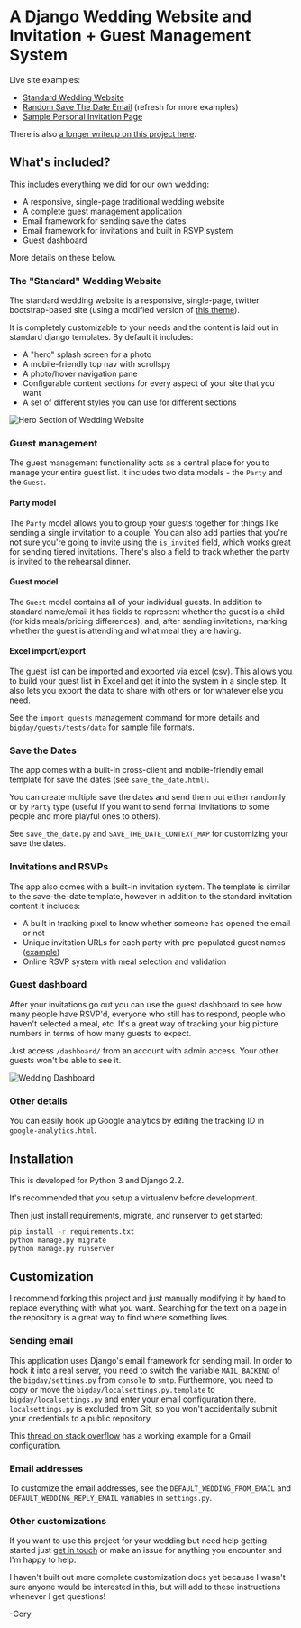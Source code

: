 # A Django Wedding Website and Invitation + Guest Management System

Live site examples:

- [Standard Wedding Website](http://rowena-and.coryzue.com/)
- [Random Save The Date Email](http://rowena-and.coryzue.com/save-the-date/) (refresh for more examples)
- [Sample Personal Invitation Page](http://rowena-and.coryzue.com/invite/b2ad24ec5dbb4694a36ef4ab616264e0/)

There is also [a longer writeup on this project here](https://www.placecard.me/blog/django-wedding-website/).

## What's included?

This includes everything we did for our own wedding:

- A responsive, single-page traditional wedding website
- A complete guest management application
- Email framework for sending save the dates
- Email framework for invitations and built in RSVP system
- Guest dashboard

More details on these below.

### The "Standard" Wedding Website

The standard wedding website is a responsive, single-page, twitter bootstrap-based site (using a modified version of
[this theme](https://blackrockdigital.github.io/startbootstrap-creative/)).

It is completely customizable to your needs and the content is laid out in standard django templates. By default it includes:

- A "hero" splash screen for a photo
- A mobile-friendly top nav with scrollspy
- A photo/hover navigation pane
- Configurable content sections for every aspect of your site that you want
- A set of different styles you can use for different sections

![Hero Section of Wedding Website](https://raw.githubusercontent.com/czue/django-wedding-website/master/screenshots/hero-page.png)

### Guest management

The guest management functionality acts as a central place for you to manage your entire guest list.
It includes two data models - the `Party` and the `Guest`.

#### Party model

The `Party` model allows you to group your guests together for things like sending a single invitation to a couple.
You can also add parties that you're not sure you're going to invite using the `is_invited` field, which works great for sending tiered invitations.
There's also a field to track whether the party is invited to the rehearsal dinner.

#### Guest model

The `Guest` model contains all of your individual guests.
In addition to standard name/email it has fields to represent whether the guest is a child (for kids meals/pricing differences),
and, after sending invitations, marking whether the guest is attending and what meal they are having.

#### Excel import/export

The guest list can be imported and exported via excel (csv).
This allows you to build your guest list in Excel and get it into the system in a single step.
It also lets you export the data to share with others or for whatever else you need.

See the `import_guests` management command for more details and `bigday/guests/tests/data` for sample file formats.

### Save the Dates

The app comes with a built-in cross-client and mobile-friendly email template for save the dates (see `save_the_date.html`).

You can create multiple save the dates and send them out either randomly or by `Party` type (useful if you want to send formal
invitations to some people and more playful ones to others).

See `save_the_date.py` and `SAVE_THE_DATE_CONTEXT_MAP` for customizing your save the dates.

### Invitations and RSVPs

The app also comes with a built-in invitation system.
The template is similar to the save-the-date template, however in addition to the standard invitation content it includes:

- A built in tracking pixel to know whether someone has opened the email or not
- Unique invitation URLs for each party with pre-populated guest names ([example](http://rownena-and.coryzue.com/invite/b2ad24ec5dbb4694a36ef4ab616264e0/))
- Online RSVP system with meal selection and validation

### Guest dashboard

After your invitations go out you can use the guest dashboard to see how many people have RSVP'd, everyone who still
has to respond, people who haven't selected a meal, etc.
It's a great way of tracking your big picture numbers in terms of how many guests to expect.

Just access `/dashboard/` from an account with admin access. Your other guests won't be able to see it.

![Wedding Dashboard](https://raw.githubusercontent.com/czue/django-wedding-website/master/screenshots/wedding-dashboard.png)

### Other details

You can easily hook up Google analytics by editing the tracking ID in `google-analytics.html`.


## Installation

This is developed for Python 3 and Django 2.2.

It's recommended that you setup a virtualenv before development.

Then just install requirements, migrate, and runserver to get started:

```bash
pip install -r requirements.txt
python manage.py migrate
python manage.py runserver
```

## Customization

I recommend forking this project and just manually modifying it by hand to replace everything with what you want.
Searching for the text on a page in the repository is a great way to find where something lives.

### Sending email

This application uses Django's email framework for sending mail. 
In order to hook it into a real server, you need to switch the variable `MAIL_BACKEND` of the `bigday/settings.py` from `console` to `smtp`.
Furthermore, you need to copy or move the `bigday/localsettings.py.template` to `bigday/localsettings.py` and enter your email configuration there.
`localsettings.py` is excluded from Git, so you won't accidentally submit your credentials to a public repository.

This [thread on stack overflow](https://stackoverflow.com/questions/6367014/how-to-send-email-via-django) has a working example for a Gmail configuration.

### Email addresses

To customize the email addresses, see the `DEFAULT_WEDDING_FROM_EMAIL` and
`DEFAULT_WEDDING_REPLY_EMAIL` variables in `settings.py`.

### Other customizations

If you want to use this project for your wedding but need help getting started just [get in touch](http://www.coryzue.com/contact/) or make an issue
for anything you encounter and I'm happy to help.

I haven't built out more complete customization docs yet because I wasn't sure anyone would be interested in this,
but will add to these instructions whenever I get questions!

-Cory
